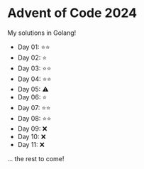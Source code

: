 # Advent of Code 2024
My solutions in Golang!

- Day 01: ⭐⭐
- Day 02: ⭐
- Day 03: ⭐⭐
- Day 04: ⭐⭐
- Day 05: ⚠️
- Day 06: ⭐
- Day 07: ⭐⭐
- Day 08: ⭐⭐
- Day 09: ❌
- Day 10: ❌
- Day 11: ❌

... the rest to come!
